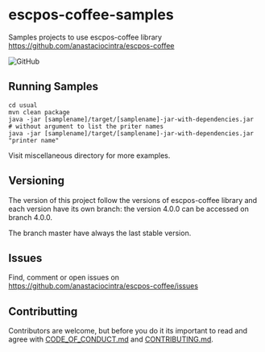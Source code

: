 # escpos-coffee-samples

Samples projects to use escpos-coffee library
https://github.com/anastaciocintra/escpos-coffee

![GitHub](https://img.shields.io/github/license/anastaciocintra/escpos-coffee-samples)



## Running Samples
```shell script
cd usual
mvn clean package
java -jar [samplename]/target/[samplename]-jar-with-dependencies.jar 
# without argument to list the priter names
java -jar [samplename]/target/[samplename]-jar-with-dependencies.jar "printer name"
```

Visit miscellaneous directory for more examples.

## Versioning

The version of this project follow the versions of escpos-coffee library and each version have its own branch:
the version 4.0.0 can be accessed on branch 4.0.0.

The branch master have always the last stable version.

## Issues
Find, comment or open issues on https://github.com/anastaciocintra/escpos-coffee/issues


## Contributting 
Contributors are welcome, 
but before you do it its important to read and agree with [CODE_OF_CONDUCT.md](https://github.com/anastaciocintra/escpos-coffee-samples/blob/master/CODE_OF_CONDUCT.md) and [CONTRIBUTING.md](https://github.com/anastaciocintra/escpos-coffee-samples/blob/master/CONTRIBUTING.md).

